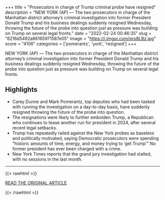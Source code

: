 +++
title = "Prosecutors in charge of Trump criminal probe have resigned"
description = "NEW YORK (AP) — The two prosecutors in charge of the Manhattan district attorney’s criminal investigation into former President Donald Trump and his business dealings suddenly resigned Wednesday, throwing the future of the probe into question just as pressure was building on Trump  on several legal fronts."
date = "2022-02-24 00:46:35"
slug = "6216d5492a86165971587e05"
image = "https://i.imgur.com/pru8LBz.jpg"
score = "4106"
categories = ['pomerantz', 'york', 'resigned']
+++

NEW YORK (AP) — The two prosecutors in charge of the Manhattan district attorney’s criminal investigation into former President Donald Trump and his business dealings suddenly resigned Wednesday, throwing the future of the probe into question just as pressure was building on Trump  on several legal fronts.

## Highlights

- Carey Dunne and Mark Pomerantz, top deputies who had been tasked with running the investigation on a day-to-day basis, have suddenly resigned throwing the future of the probe into question.
- The resignations were likely to further embolden Trump, a Republican who continues to tease another run for president in 2024, after several recent legal setbacks.
- Trump has repeatedly railed against the New York probes as baseless and politically motivated, saying Democratic prosecutors were spending “historic amounts of time, energy, and money trying to ‘get Trump’” No former president has ever been charged with a crime.
- New York Times reports that the grand jury investigation had stalled, with no sessions in the last month.

---

{{< rawhtml >}}
  <p class="article-category">
    <a target="_blank" href="https://apnews.com/article/18bb6847aeda9536663a6abd73abbf80">READ THE ORIGINAL ARTICLE</a>
  </p>
{{< /rawhtml >}}
